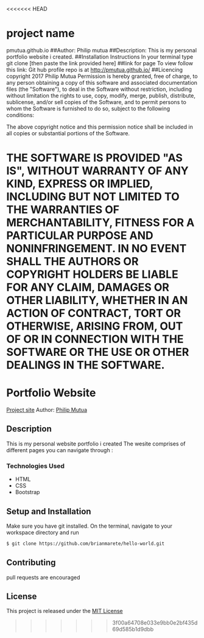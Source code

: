 <<<<<<< HEAD
# project name 
pmutua.github.io
##Author:
Philip mutua
##Description:
This is my personal portfolio website i created.
##Installation Instructions
In your terminal type  git clone [then paste the link provided here]
##link for page
To view follow this link:
Git hub profile repo is at <http://pmutua.github.io/>
##Licencing
copyright 2017  Philip Mutua
Permission is hereby granted, free of charge, to any person obtaining a copy of this software and associated documentation files (the "Software"), to deal in the Software without restriction, including without limitation the rights to use, copy, modify, merge, publish, distribute, sublicense, and/or sell copies of the Software, and to permit persons to whom the Software is furnished to do so, subject to the following conditions:

The above copyright notice and this permission notice shall be included in all copies or substantial portions of the Software.

THE SOFTWARE IS PROVIDED "AS IS", WITHOUT WARRANTY OF ANY KIND, EXPRESS OR IMPLIED, INCLUDING BUT NOT LIMITED TO THE WARRANTIES OF MERCHANTABILITY, FITNESS FOR A PARTICULAR PURPOSE AND NONINFRINGEMENT. IN NO EVENT SHALL THE AUTHORS OR COPYRIGHT HOLDERS BE LIABLE FOR ANY CLAIM, DAMAGES OR OTHER LIABILITY, WHETHER IN AN ACTION OF CONTRACT, TORT OR OTHERWISE, ARISING FROM, OUT OF OR IN CONNECTION WITH THE SOFTWARE OR THE USE OR OTHER DEALINGS IN THE SOFTWARE.
=======
# Portfolio Website
[Project site]( https://pmutua.github.io/)
Author: [Philip Mutua](pmutua@live.com)
## Description
This is my personal website portfolio i created 
The wesite comprises of different pages you can navigate through :
### Technologies Used
* HTML
* CSS
* Bootstrap
## Setup and Installation
Make sure you have git installed. On the terminal, navigate to your workspace directory and run

```bash
$ git clone https://github.com/brianmarete/hello-world.git

```
## Contributing
pull requests are encouraged 
## License
This project is released under the [MIT License](./LICENSE.md)
>>>>>>> 3f00a64708e033e9bb0e2bf435d69d585b1d9dbb
